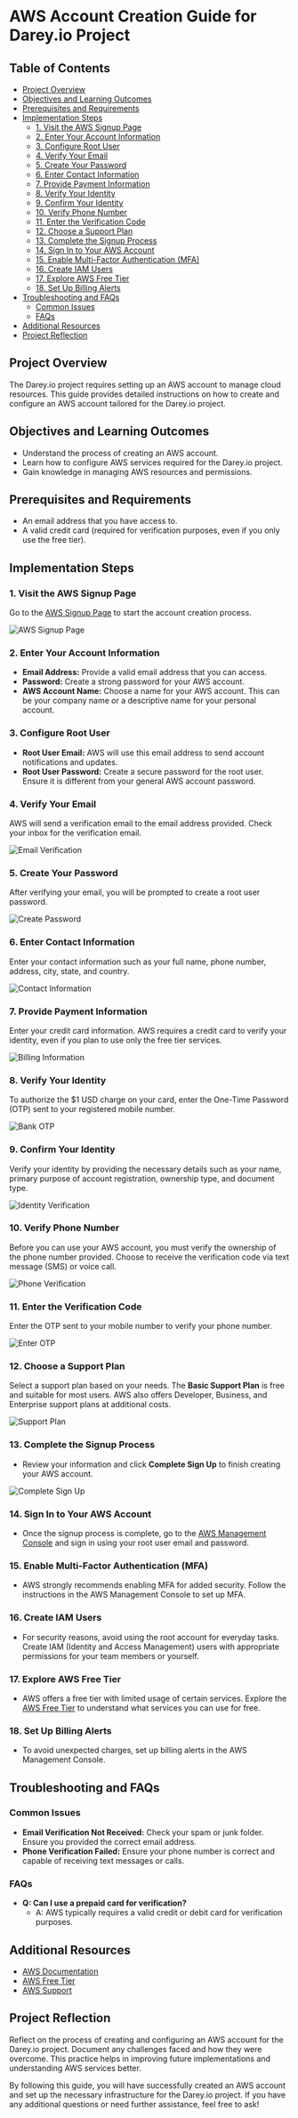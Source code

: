 # AWS Account Creation Guide for Darey.io Project

## Table of Contents
- [Project Overview](#project-overview)
- [Objectives and Learning Outcomes](#objectives-and-learning-outcomes)
- [Prerequisites and Requirements](#prerequisites-and-requirements)
- [Implementation Steps](#implementation-steps)
  - [1. Visit the AWS Signup Page](#1-visit-the-aws-signup-page)
  - [2. Enter Your Account Information](#2-enter-your-account-information)
  - [3. Configure Root User](#3-configure-root-user)
  - [4. Verify Your Email](#4-verify-your-email)
  - [5. Create Your Password](#5-create-your-password)
  - [6. Enter Contact Information](#6-enter-contact-information)
  - [7. Provide Payment Information](#7-provide-payment-information)
  - [8. Verify Your Identity](#8-verify-your-identity)
  - [9. Confirm Your Identity](#9-confirm-your-identity)
  - [10. Verify Phone Number](#10-verify-phone-number)
  - [11. Enter the Verification Code](#11-enter-the-verification-code)
  - [12. Choose a Support Plan](#12-choose-a-support-plan)
  - [13. Complete the Signup Process](#13-complete-the-signup-process)
  - [14. Sign In to Your AWS Account](#14-sign-in-to-your-aws-account)
  - [15. Enable Multi-Factor Authentication (MFA)](#15-enable-multi-factor-authentication-mfa)
  - [16. Create IAM Users](#16-create-iam-users)
  - [17. Explore AWS Free Tier](#17-explore-aws-free-tier)
  - [18. Set Up Billing Alerts](#18-set-up-billing-alerts)
- [Troubleshooting and FAQs](#troubleshooting-and-faqs)
  - [Common Issues](#common-issues)
  - [FAQs](#faqs)
- [Additional Resources](#additional-resources)
- [Project Reflection](#project-reflection)

## Project Overview
The Darey.io project requires setting up an AWS account to manage cloud resources. This guide provides detailed instructions on how to create and configure an AWS account tailored for the Darey.io project.

## Objectives and Learning Outcomes
- Understand the process of creating an AWS account.
- Learn how to configure AWS services required for the Darey.io project.
- Gain knowledge in managing AWS resources and permissions.

## Prerequisites and Requirements
- An email address that you have access to.
- A valid credit card (required for verification purposes, even if you only use the free tier).

## Implementation Steps

### 1. Visit the AWS Signup Page
Go to the [AWS Signup Page](https://portal.aws.amazon.com/billing/signup) to start the account creation process.

![AWS Signup Page](signup_page.png)

### 2. Enter Your Account Information
- **Email Address:** Provide a valid email address that you can access.
- **Password:** Create a strong password for your AWS account.
- **AWS Account Name:** Choose a name for your AWS account. This can be your company name or a descriptive name for your personal account.

### 3. Configure Root User
- **Root User Email:** AWS will use this email address to send account notifications and updates.
- **Root User Password:** Create a secure password for the root user. Ensure it is different from your general AWS account password.

### 4. Verify Your Email
AWS will send a verification email to the email address provided. Check your inbox for the verification email.

![Email Verification](email_verification.png)

### 5. Create Your Password
After verifying your email, you will be prompted to create a root user password.

![Create Password](create_password.png)

### 6. Enter Contact Information
Enter your contact information such as your full name, phone number, address, city, state, and country.

![Contact Information](contact_information.png)

### 7. Provide Payment Information
Enter your credit card information. AWS requires a credit card to verify your identity, even if you plan to use only the free tier services.

![Billing Information](billing_information.png)

### 8. Verify Your Identity
To authorize the $1 USD charge on your card, enter the One-Time Password (OTP) sent to your registered mobile number.

![Bank OTP](bank_otp.png)

### 9. Confirm Your Identity
Verify your identity by providing the necessary details such as your name, primary purpose of account registration, ownership type, and document type.

![Identity Verification](identity_verification.png)

### 10. Verify Phone Number
Before you can use your AWS account, you must verify the ownership of the phone number provided. Choose to receive the verification code via text message (SMS) or voice call.

![Phone Verification](phone_verification.png)

### 11. Enter the Verification Code
Enter the OTP sent to your mobile number to verify your phone number.

![Enter OTP](enter_otp.png)

### 12. Choose a Support Plan
Select a support plan based on your needs. The **Basic Support Plan** is free and suitable for most users. AWS also offers Developer, Business, and Enterprise support plans at additional costs.

![Support Plan](support_plan.png)

### 13. Complete the Signup Process
- Review your information and click **Complete Sign Up** to finish creating your AWS account.

![Complete Sign Up](complete_sign_up.png)

### 14. Sign In to Your AWS Account
- Once the signup process is complete, go to the [AWS Management Console](https://aws.amazon.com/console/) and sign in using your root user email and password.

### 15. Enable Multi-Factor Authentication (MFA)
- AWS strongly recommends enabling MFA for added security. Follow the instructions in the AWS Management Console to set up MFA.

### 16. Create IAM Users
- For security reasons, avoid using the root account for everyday tasks. Create IAM (Identity and Access Management) users with appropriate permissions for your team members or yourself.

### 17. Explore AWS Free Tier
- AWS offers a free tier with limited usage of certain services. Explore the [AWS Free Tier](https://aws.amazon.com/free/) to understand what services you can use for free.

### 18. Set Up Billing Alerts
- To avoid unexpected charges, set up billing alerts in the AWS Management Console.

## Troubleshooting and FAQs
### Common Issues
- **Email Verification Not Received:** Check your spam or junk folder. Ensure you provided the correct email address.
- **Phone Verification Failed:** Ensure your phone number is correct and capable of receiving text messages or calls.

### FAQs
- **Q: Can I use a prepaid card for verification?**
  - A: AWS typically requires a valid credit or debit card for verification purposes.

## Additional Resources
- [AWS Documentation](https://docs.aws.amazon.com/)
- [AWS Free Tier](https://aws.amazon.com/free/)
- [AWS Support](https://aws.amazon.com/contact-us/)

## Project Reflection
Reflect on the process of creating and configuring an AWS account for the Darey.io project. Document any challenges faced and how they were overcome. This practice helps in improving future implementations and understanding AWS services better.

By following this guide, you will have successfully created an AWS account and set up the necessary infrastructure for the Darey.io project. If you have any additional questions or need further assistance, feel free to ask!
